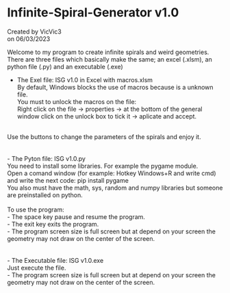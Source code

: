 # Infinite-Spiral-Generator v1.0
  Created by VicVic3<br>
  on 06/03/2023<br>
  
  Welcome to my program to create infinite spirals and weird geometries.<br>
  There are three files which basically make the same; an excel (.xlsm), an python file (.py) and an executable (.exe)<br>
  
  - The Exel file:    ISG v1.0 in Excel with macros.xlsm<br>
  		By default, Windows blocks the use of macros because is a unknown file.<br>
		You must to unlock the macros on the file:<br>
		Right click on the file -> properties -> at the bottom of the general window click on the unlock box to tick it -> aplicate and accept.<br>
<br> 
        Use the buttons to change the parameters of the spirals and enjoy it.<br>
<br> 
<br>
  - The Pyton file:    ISG v1.0.py<br>
      You need to install some libraries. For example the pygame module.<br>
          Open a comand window (for example: Hotkey Windows+R and write cmd) and write the next code:  pip install pygame<br>
          You also must have the math, sys, random and numpy libraries but someone are preinstalled on python.<br>
<br>          
      To use the program:<br>
          - The space key pause and resume the program.<br>
          - The exit key exits the program.<br>
          - The program screen size is full screen but at depend on your screen the geometry may not draw on the center of the screen.<br>
<br>
<br>
  - The Executable file:    ISG v1.0.exe<br>
      Just execute the file.<br>
          - The program screen size is full screen but at depend on your screen the geometry may not draw on the center of the screen.<br>
